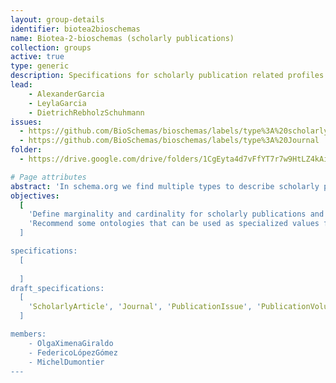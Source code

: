 ```yaml
---
layout: group-details
identifier: biotea2bioschemas
name: Biotea-2-bioschemas (scholarly publications)
collection: groups
active: true
type: generic
description: Specifications for scholarly publication related profiles
lead:
    - AlexanderGarcia
    - LeylaGarcia
    - DietrichRebholzSchuhmann
issues: 
  - https://github.com/BioSchemas/bioschemas/labels/type%3A%20scholarlyarticle
  - https://github.com/BioSchemas/bioschemas/labels/type%3A%20Journal
folder: 
  - https://drive.google.com/drive/folders/1CgEyta4d7vFfYT7r7w9HtLZ4kAidDmJI

# Page attributes
abstract: 'In schema.org we find multiple types to describe scholarly publications. This group aims to define the profiles for those most relevant for publications in sciences, particularly Life Sciences. In order to do so, this group follows the schemas defined by the Biotea project. Biotea encompases elements from multiple ontologies to semantically described enriched articles; it includes metadata, references, structure, content and annotations corresponding to entities recognized in the text by text-mining methods. Citation [1](https://peerj.com/articles/4201/), [2](https://jbiomedsem.biomedcentral.com/articles/10.1186/2041-1480-4-S1-S5)'
objectives:
  [
    'Define marginality and cardinality for scholarly publications and related types such as journal, publication issue and publication volume',
    'Recommend some ontologies that can be used as specialized values for some properties''
  ]

specifications:
  [
    
  ]
draft_specifications:
  [
    'ScholarlyArticle', 'Journal', 'PublicationIssue', 'PublicationVolume'
  ]

members:
    - OlgaXimenaGiraldo
    - FedericoLópezGómez
    - MichelDumontier
---
```

